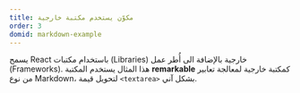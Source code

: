 ```yaml
---
title: مكوّن يستخدم مكتبة خارجية
order: 3
domid: markdown-example
---
```


يسمح React باستخدام مكتبات (Libraries) خارجية بالإضافة الى أُطر عمل (Frameworks).
هذا المثال يستخدم المكتبة **remarkable** كمكتبة خارجية لمعالجة تعابير من نوع Markdown، لتحويل قيمة `<textarea>`  بشكل آني.
